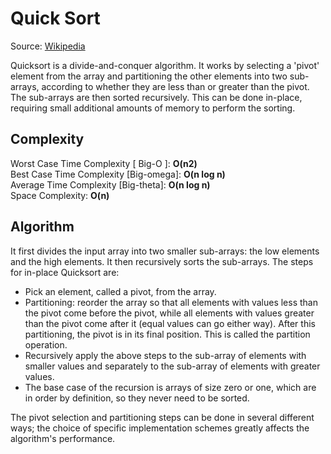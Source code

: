 # Quick Sort

Source: [Wikipedia](https://en.wikipedia.org/wiki/Quicksort)

Quicksort is a divide-and-conquer algorithm. It works by selecting a 'pivot' element from the array and partitioning the other elements into two sub-arrays, according to whether they are less than or greater than the pivot. The sub-arrays are then sorted recursively. This can be done in-place, requiring small additional amounts of memory to perform the sorting.

## Complexity

Worst Case Time Complexity [ Big-O ]: **O(n2)**  
Best Case Time Complexity [Big-omega]: **O(n log n)**  
Average Time Complexity [Big-theta]: **O(n log n)**  
Space Complexity: **O(n)**

## Algorithm

It first divides the input array into two smaller sub-arrays: the low elements and the high elements. It then recursively sorts the sub-arrays. The steps for in-place Quicksort are:

* Pick an element, called a pivot, from the array.
* Partitioning: reorder the array so that all elements with values less than the pivot come before the pivot, while all elements with values greater than the pivot come after it (equal values can go either way). After this partitioning, the pivot is in its final position. This is called the partition operation.
* Recursively apply the above steps to the sub-array of elements with smaller values and separately to the sub-array of elements with greater values.
* The base case of the recursion is arrays of size zero or one, which are in order by definition, so they never need to be sorted.

The pivot selection and partitioning steps can be done in several different ways; the choice of specific implementation schemes greatly affects the algorithm's performance.
